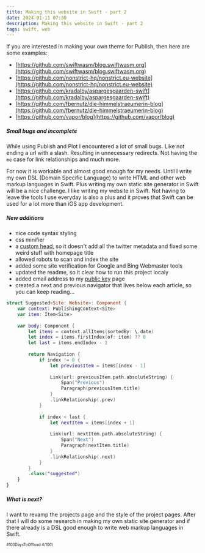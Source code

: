 ```yaml
---
title: Making this website in Swift - part 2
date: 2024-01-11 07:30
description: Making this website in Swift - part 2
tags: swift, web
---
```


If you are interested in making your own theme for Publish, then here are some examples:

- [https://github.com/swiftwasm/blog.swiftwasm.org](https://github.com/swiftwasm/blog.swiftwasm.org)
- [https://github.com/nonstrict-hq/nonstrict.eu-website](https://github.com/nonstrict-hq/nonstrict.eu-website)
- [https://github.com/kradalby/aspargesgaarden-swift](https://github.com/kradalby/aspargesgaarden-swift)
- [https://github.com/fbernutz/die-himmelstraeumerin-blog](https://github.com/fbernutz/die-himmelstraeumerin-blog)
- [https://github.com/vapor/blog](https://github.com/vapor/blog)


##### Small bugs and incomplete

While using Publish and Plot I encountered a lot of small bugs. Like not ending a url with a slash. Resulting in unnecessary redirects. Not having the `me` case for link relationships and much more.

For now it is workable and almost good enough for my needs. Until I write my own DSL (Domain Specific Language) to write HTML and other web markup languages in Swift. Plus writing my own static site generator in Swift will be a nice challenge. I like writing my website in Swift. Not having to leave the tools I use everyday is also a plus and it proves that Swift can be used for a lot more than iOS app development. 


##### New additions

- nice code syntax styling
- css minifier
- a [custom head](https://github.com/petercammeraat/petercammeraat.net/blob/develop/Sources/MyWebsite/Components/SiteHead.swift), so it doesn't add all the twitter metadata and fixed some weird stuff with homepage title
- allowed robots to scan and index the site
- added some site verification for Google and Bing Webmaster tools
- updated the readme, so it clear how to run this project localy
- added email address to my [public key](/public-key/) page
- created a next and previous navigator that lives below each article, so you can keep reading...

```swift
struct Suggested<Site: Website>: Component {
    var context: PublishingContext<Site>
    var item: Item<Site>
    
    var body: Component {
        let items = context.allItems(sortedBy: \.date)
        let index = items.firstIndex(of: item) ?? 0
        let last = items.endIndex - 1
        
        return Navigation {
            if index != 0 {
                let previousItem = items[index - 1]
                
                Link(url: previousItem.path.absoluteString) {
                    Span("Previous")
                    Paragraph(previousItem.title)
                }
                .linkRelationship(.prev)
            }
            
            if index < last {
                let nextItem = items[index + 1]
                
                Link(url: nextItem.path.absoluteString) {
                    Span("Next")
                    Paragraph(nextItem.title)
                }
                .linkRelationship(.next)
            }
        }
        .class("suggested")
    }
}

```


##### What is next?

I want to revamp the projects page and the style of the project pages. After that I will do some research in making my own static site generator and if there already is a DSL good enough to write web markup languages in Swift.


<small><small>#100DaysToOffload 4/100)</small></small>

